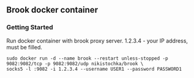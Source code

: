 ## Brook docker container

### Getting Started

Run docker container with brook proxy server. 1.2.3.4 - your IP address, must be filled.

```
sudo docker run -d --name brook --restart unless-stopped -p 9082:9082/tcp -p 9082:9082/udp nikistochka/brook \
socks5 -l :9082 -i 1.2.3.4 --username USER1 --password PASSWORD1
```

